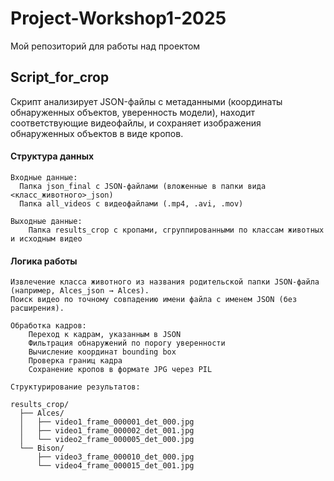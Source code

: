 # Project-Workshop1-2025
Мой репозиторий для работы над проектом


## Script_for_crop
Скрипт анализирует JSON-файлы с метаданными (координаты обнаруженных объектов, уверенность модели),
находит соответствующие видеофайлы, и сохраняет изображения обнаруженных объектов в виде кропов.

#### Структура данных
    Входные данные:
      Папка json_final с JSON-файлами (вложенные в папки вида <класс_животного>_json)
      Папка all_videos с видеофайлами (.mp4, .avi, .mov)
    
    Выходные данные:
        Папка results_crop с кропами, сгруппированными по классам животных и исходным видео

#### Логика работы

    Извлечение класса животного из названия родительской папки JSON-файла (например, Alces_json → Alces).
    Поиск видео по точному совпадению имени файла с именем JSON (без расширения).

    Обработка кадров:
        Переход к кадрам, указанным в JSON
        Фильтрация обнаружений по порогу уверенности
        Вычисление координат bounding box
        Проверка границ кадра
        Сохранение кропов в формате JPG через PIL
        
    Структурирование результатов:
    
    results_crop/
      ├── Alces/
      │   ├── video1_frame_000001_det_000.jpg
      │   ├── video1_frame_000002_det_001.jpg
      │   └── video2_frame_000005_det_000.jpg
      └── Bison/
          ├── video3_frame_000010_det_000.jpg
          └── video4_frame_000015_det_001.jpg
